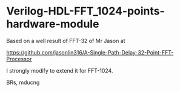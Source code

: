 # Verilog-HDL-FFT_1024-points-hardware-module

Based on a well result of FFT-32 of Mr Jason at

https://github.com/jasonlin316/A-Single-Path-Delay-32-Point-FFT-Processor

I strongly modify to extend it for FFT-1024.

BRs,
mducng
